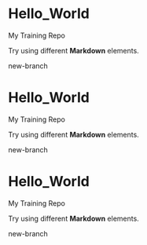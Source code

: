 # Hello_World
My Training Repo


Try using different **Markdown** elements.

new-branch

# Hello_World
My Training Repo


Try using different **Markdown** elements.

new-branch
# Hello_World
My Training Repo


Try using different **Markdown** elements.

new-branch
